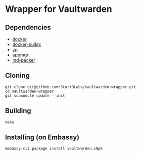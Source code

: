 # Wrapper for Vaultwarden

## Dependencies

- [docker](https://docs.docker.com/get-docker)
- [docker-buildx](https://docs.docker.com/buildx/working-with-buildx/)
- [yq](https://mikefarah.gitbook.io/yq)
- [appmgr](https://github.com/Start9Labs/embassy-os/tree/master/appmgr)
- [md-packer](https://github.com/Start9Labs/md-packer)

## Cloning
```
git clone git@github.com:Start9Labs/vaultwarden-wrapper.git
cd vaultwarden-wrapper
git submodule update --init
```

## Building

```
make
```

## Installing (on Embassy)
```
embassy-cli package install vaultwarden.s9pk
```
